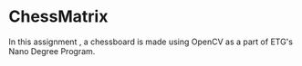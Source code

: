 # ChessMatrix
In this assignment ,  a chessboard is made using OpenCV as a part of ETG's Nano Degree Program.
